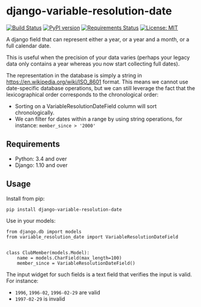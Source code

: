 django-variable-resolution-date
===============================

[![Build Status](https://travis-ci.org/skioo/django-variable-resolution-date.svg?branch=master)](https://travis-ci.org/skioo/django-variable-resolution-date)
[![PyPI version](https://badge.fury.io/py/django-variable-resolution-date.svg)](https://badge.fury.io/py/django-variable-resolution-date)
[![Requirements Status](https://requires.io/github/skioo/django-variable-resolution-date/requirements.svg?branch=master)](https://requires.io/github/skioo/django-variable-resolution-date/requirements/?branch=master)
[![License: MIT](https://img.shields.io/badge/License-MIT-blue.svg)](https://opensource.org/licenses/MIT)


A django field that can represent either a year, or a year and a month, or a full calendar date.

This is useful when the precision of your data varies (perhaps your legacy data only contains a year whereas you now start collecting full dates).

The representation in the database is simply a string in https://en.wikipedia.org/wiki/ISO_8601 format.
This means we cannot use date-specific database operations, but we can still leverage the fact that the 
lexicographical order corresponds to the chronological order:

- Sorting on a VariableResolutionDateField column will sort chronologically.
- We can filter for dates within a range by using string operations, for instance: `member_since > '2000'`



Requirements
------------

* Python: 3.4 and over
* Django: 1.10 and over


Usage
-----

Install from pip:

    pip install django-variable-resolution-date
   
   
Use in your models:

    from django.db import models
    from variable_resolution_date import VariableResolutionDateField


    class ClubMember(models.Model):
        name = models.CharField(max_length=100)
        member_since = VariableResolutionDateField()


The input widget for such fields is a text field that verifies the input is valid. For instance:
* `1996`, `1996-02`, `1996-02-29` are valid
* `1997-02-29` is invalid


